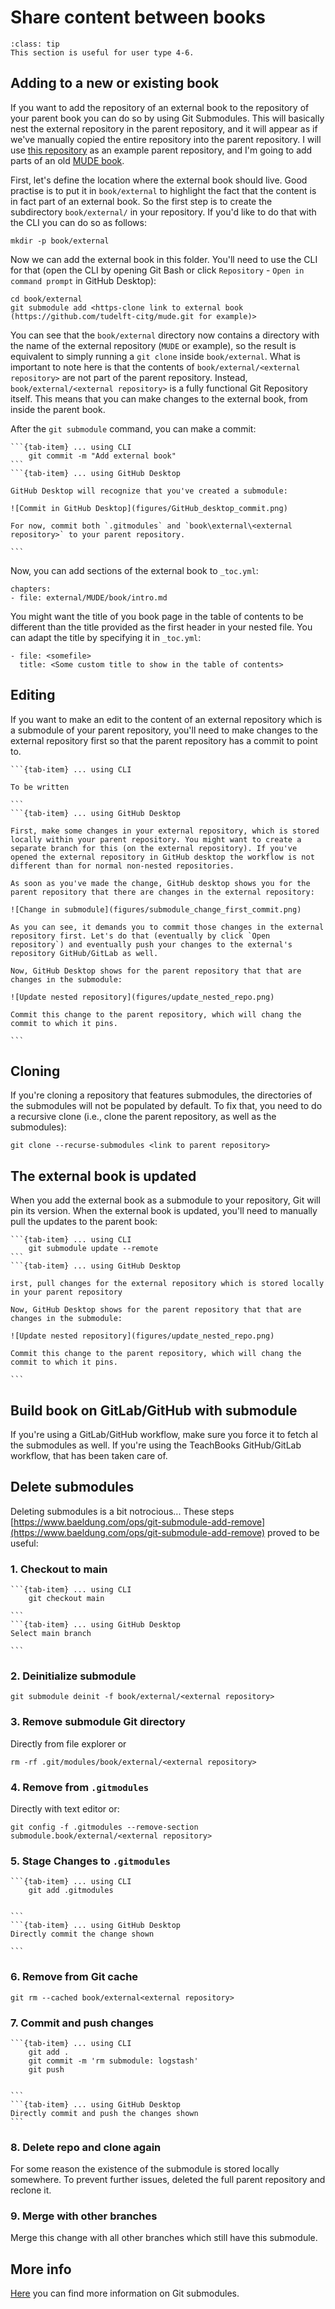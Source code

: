 # Share content between books

```{admonition} User types
:class: tip
This section is useful for user type 4-6.
```

## Adding to a new or existing book
If you want to add the repository of an external book to the repository of your parent book you can do so by using Git Submodules. This will basically nest the external repository in the parent repository, and it will appear as if we've manually copied the entire repository into the parent repository. I will use [this repository](https://github.com/TeachBooks/Nested-Books) as an example parent repository, and I'm going to add parts of an old [MUDE book](https://github.com/tudelft-citg/mude).

First, let's define the location where the external book should live. Good practise is to put it in `book/external` to highlight the fact that the content is in fact part of an external book. So the first step is to create the subdirectory `book/external/` in your repository. If you'd like to do that with the CLI you can do so as follows:

    mkdir -p book/external

Now we can add the external book in this folder. You'll need to use the CLI for that (open the CLI by opening Git Bash or click `Repository` - `Open in command prompt` in GitHub Desktop):

    cd book/external
    git submodule add <https-clone link to external book (https://github.com/tudelft-citg/mude.git for example)>

You can see that the `book/external` directory now contains a directory with the name of the external repository (`MUDE` or example), so the result is equivalent to simply running a `git clone` inside `book/external`. What is important to note here is that the contents of `book/external/<external repository>` are not part of the parent repository. Instead, `book/external/<external repository>` is a fully functional Git Repository itself. This means that you can make changes to the external book, from inside the parent book.

After the `git submodule` command, you can make a commit:

````{tab-set}
```{tab-item} ... using CLI
    git commit -m "Add external book"
```
```{tab-item} ... using GitHub Desktop

GitHub Desktop will recognize that you've created a submodule:

![Commit in GitHub Desktop](figures/GitHub_desktop_commit.png)

For now, commit both `.gitmodules` and `book\external\<external repository>` to your parent repository.

```
````

Now, you can add sections of the external book to `_toc.yml`:

    chapters:
    - file: external/MUDE/book/intro.md

You might want the title of you book page in the table of contents to be different than the title provided as the first header in your nested file. You can adapt the title by specifying it in `_toc.yml`:

    - file: <somefile>
      title: <Some custom title to show in the table of contents>

## Editing
If you want to make an edit to the content of an external repository which is a submodule of your parent repository, you'll need to make changes to the external repository first so that the parent repository has a commit to point to.

````{tab-set}
```{tab-item} ... using CLI

To be written

```
```{tab-item} ... using GitHub Desktop

First, make some changes in your external repository, which is stored locally within your parent repository. You might want to create a separate branch for this (on the external repository). If you've opened the external repository in GitHub desktop the workflow is not different than for normal non-nested repositories.

As soon as you've made the change, GitHub desktop shows you for the parent repository that there are changes in the external repository:

![Change in submodule](figures/submodule_change_first_commit.png)

As you can see, it demands you to commit those changes in the external repository first. Let's do that (eventually by click `Open repository`) and eventually push your changes to the external's repository GitHub/GitLab as well.

Now, GitHub Desktop shows for the parent repository that that are changes in the submodule:

![Update nested repository](figures/update_nested_repo.png)

Commit this change to the parent repository, which will chang the commit to which it pins.

```
````

## Cloning
If you're cloning a repository that features submodules, the directories of the submodules will not be populated by default. To fix that, you need to do a recursive clone (i.e., clone the parent repository, as well as the submodules):

    git clone --recurse-submodules <link to parent repository>

## The external book is updated
When you add the external book as a submodule to your repository, Git will pin its version. When the external book is updated, you'll need to manually pull the updates to the parent book:

````{tab-set}
```{tab-item} ... using CLI
    git submodule update --remote
```
```{tab-item} ... using GitHub Desktop

irst, pull changes for the external repository which is stored locally in your parent repository

Now, GitHub Desktop shows for the parent repository that that are changes in the submodule:

![Update nested repository](figures/update_nested_repo.png)

Commit this change to the parent repository, which will chang the commit to which it pins.

```
````

## Build book on GitLab/GitHub with submodule
If you're using a GitLab/GitHub workflow, make sure you force it to fetch al the submodules as well. If you're using the TeachBooks GitHub/GitLab workflow, that has been taken care of.

## Delete submodules
Deleting submodules is a bit notrocious... These steps [https://www.baeldung.com/ops/git-submodule-add-remove](https://www.baeldung.com/ops/git-submodule-add-remove) proved to be useful:

### 1. Checkout to main

````{tab-set}
```{tab-item} ... using CLI
    git checkout main

```
```{tab-item} ... using GitHub Desktop
Select main branch

```
````

### 2. Deinitialize submodule
    
    git submodule deinit -f book/external/<external repository>

### 3. Remove submodule Git directory
Directly from file explorer or

    rm -rf .git/modules/book/external/<external repository>

### 4. Remove from `.gitmodules`
Directly with text editor or:

    git config -f .gitmodules --remove-section submodule.book/external/<external repository>

### 5. Stage Changes to `.gitmodules`

````{tab-set}
```{tab-item} ... using CLI
    git add .gitmodules


```
```{tab-item} ... using GitHub Desktop
Directly commit the change shown

```
````

### 6. Remove from Git cache
    git rm --cached book/external<external repository>

### 7. Commit and push changes

````{tab-set}
```{tab-item} ... using CLI
    git add .
    git commit -m 'rm submodule: logstash'
    git push


```
```{tab-item} ... using GitHub Desktop
Directly commit and push the changes shown
```
````

### 8. Delete repo and clone again
For some reason the existence of the submodule is stored locally somewhere. To prevent further issues, deleted the full parent repository and reclone it.

### 9. Merge with other branches
Merge this change with all other branches which still have this submodule.


## More info
[Here](https://git-scm.com/book/en/v2/Git-Tools-Submodules) you can find more information on Git submodules.

